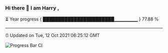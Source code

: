 ### Hi there 👋 I am Harry , 

⏳ Year progress { ███████████████████████▁▁▁▁▁▁▁ } 77.88 %

---

⏰ Updated on Tue, 12 Oct 2021 06:25:12 GMT

![Progress Bar CI](https://github.com/duykhang68/duykhang68/workflows/Progress%20Bar%20CI/badge.svg)
